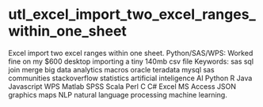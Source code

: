 # utl_excel_import_two_excel_ranges_within_one_sheet
Excel import two excel ranges within one sheet.                                                                                                           Python/SAS/WPS: Worked fine on my $600 desktop importing a tiny 140mb csv file                                                                             Keywords: sas sql join merge big data analytics macros oracle teradata mysql sas communities stackoverflow statistics                                    artificial inteligence AI Python R Java Javascript WPS Matlab SPSS Scala Perl C C# Excel MS Access JSON graphics maps NLP                                 natural language processing machine learning.    

